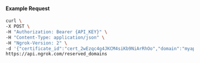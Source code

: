<!-- Code generated for API Clients. DO NOT EDIT. -->

#### Example Request

```bash
curl \
-X POST \
-H "Authorization: Bearer {API_KEY}" \
-H "Content-Type: application/json" \
-H "Ngrok-Version: 2" \
-d '{"certificate_id":"cert_2wEzqc4g4JKCM4siKb9NiArRhOo","domain":"myapp.mydomain.com","region":"us"}' \
https://api.ngrok.com/reserved_domains
```
